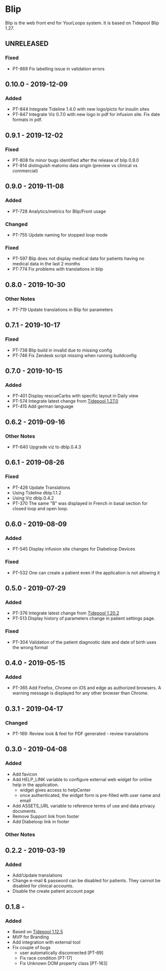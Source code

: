 # Blip
Blip is the web front end for YourLoops system.
It is based on Tidepool Blip 1.27.

## UNRELEASED
### Fixed
- PT-869 Fix labelling issue in validation errors

## 0.10.0 - 2019-12-09 
### Added
 - PT-844 Integrate Tideline 1.4.0 with new logo/picto for insulin sites
 - PT-847 Integrate Viz 0.7.0 with new logo in pdf for infusion site. Fix date formats in pdf. 

## 0.9.1 - 2019-12-02  
### Fixed
 - PT-808 fix minor bugs identified after the release of blip 0.9.0
 - PT-814 distinguish matomo data origin (preview vs clinical vs commercial)

## 0.9.0 - 2019-11-08  
### Added
- PT-728 Analytics/metrics for Blip/Front usage
### Changed
- PT-755 Update naming for stopped loop mode

### Fixed
- PT-597 Blip does not display medical data for patients having no medical data in the last 2 months
- PT-774 Fix problems with translations in blip


## 0.8.0 - 2019-10-30  
### Other Notes
- PT-719 Update translations in Blip for parameters

## 0.7.1 - 2019-10-17  
### Fixed
- PT-738 Blip build in invalid due to missing config
- PT-746 Fix Zendesk script missing when running buildconfig

## 0.7.0 - 2019-10-15  
### Added
- PT-401 Display rescueCarbs with specific layout in Daily view
- PT-574 Integrate latest change from [Tidepool 1.27.0](https://github.com/tidepool-org/blip/releases/tag/v1.27.0)
- PT-415 Add german language

## 0.6.2 - 2019-09-16  
### Other Notes
- PT-640 Upgrade viz to dblp.0.4.3

## 0.6.1 - 2019-08-26  
### Fixed
- PT-426 Update Translations
- Using Tideline dblp.1.1.2
- Using Viz dblp.0.4.2
- PT-370 The same "B" was displayed in French in basal section for closed loop and open loop.

## 0.6.0 - 2019-08-09  
### Added
- PT-545 Display infusion site changes for Diabeloop Devices


### Fixed
- PT-532 One can create a patient even if the application is not allowing it

## 0.5.0 - 2019-07-29  
### Added
- PT-376 Integrate latest change from [Tidepool 1.20.2](https://github.com/tidepool-org/blip/releases/tag/v1.20.2)
- PT-513 Display history of parameters change in patient settings page.


### Fixed
- PT-304 Validation of the patient diagnostic date and date of birth uses the wrong format

## 0.4.0 - 2019-05-15  
### Added
- PT-365 Add Firefox, Chrome on iOS and edge as authorized browsers. A warning message is displayed for any other browser than Chrome.

## 0.3.1 - 2019-04-17  
### Changed
- PT-169: Review look & feel for PDF generated - review translations

## 0.3.0 - 2019-04-08  
### Added
 - Add favicon
 - Add HELP_LINK variable to configure external web widget for online help in the application.
    - widget gives access to helpCenter
    - once authenticated, the widget form is pre-filled with user name and email
 - Add ASSETS_URL variable to reference terms of use and data privacy documents.
 - Remove Support link from footer
 - Add Diabeloop link in footer
### Other Notes



## 0.2.2 - 2019-03-19  
### Added
- Add/Update translations
- Change e-mail & password can be disabled for patients. They cannot be disabled for clinical accounts.
- Disable the create patient account page

## 0.1.8 -   
### Added
- Based on [Tidepool 1.12.5](https://github.com/tidepool-org/blip/releases/tag/v1.12.5)
- MVP for Branding
- Add integration with external tool
- Fix couple of bugs
   - user automatically disconnected [PT-69]
   - Fix race condition [PT-17]
   - Fix Unknown DOM property class [PT-163]

